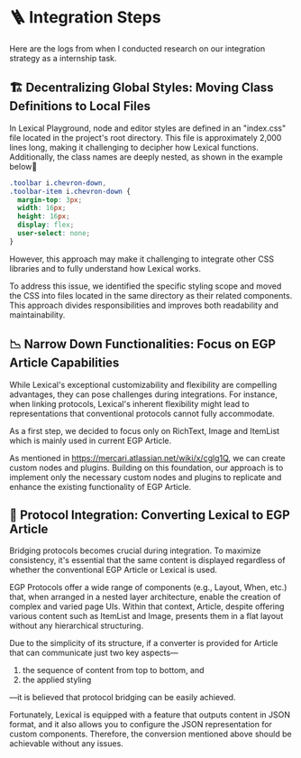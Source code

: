 # 🪜 Integration Steps

Here are the logs from when I conducted research on our integration strategy as a internship task.

## 🏗️ Decentralizing Global Styles: Moving Class Definitions to Local Files

In Lexical Playground, node and editor styles are defined in an "index.css" file located in the project's root directory. This file is approximately 2,000 lines long, making it challenging to decipher how Lexical functions. Additionally, the class names are deeply nested, as shown in the example below🤮

```css
.toolbar i.chevron-down,
.toolbar-item i.chevron-down {
  margin-top: 3px;
  width: 16px;
  height: 16px;
  display: flex;
  user-select: none;
}
```

However, this approach may make it challenging to integrate other CSS libraries and to fully understand how Lexical works.

To address this issue, we identified the specific styling scope and moved the CSS into files located in the same directory as their related components. This approach divides responsibilities and improves both readability and maintainability.

## 📉 Narrow Down Functionalities: Focus on EGP Article Capabilities

While Lexical's exceptional customizability and flexibility are compelling advantages, they can pose challenges during integrations. For instance, when linking protocols, Lexical's inherent flexibility might lead to representations that conventional protocols cannot fully accommodate.

As a first step, we decided to focus only on RichText, Image and ItemList which is mainly used in current EGP Article.

As mentioned in https://mercari.atlassian.net/wiki/x/cglg1Q, we can create custom nodes and plugins. Building on this foundation, our approach is to implement only the necessary custom nodes and plugins to replicate and enhance the existing functionality of EGP Article.

## 📝 Protocol Integration: Converting Lexical to EGP Article

Bridging protocols becomes crucial during integration. To maximize consistency, it's essential that the same content is displayed regardless of whether the conventional EGP Article or Lexical is used.

EGP Protocols offer a wide range of components (e.g., Layout, When, etc.) that, when arranged in a nested layer architecture, enable the creation of complex and varied page UIs. Within that context, Article, despite offering various content such as ItemList and Image, presents them in a flat layout without any hierarchical structuring. 

Due to the simplicity of its structure, if a converter is provided for Article that can communicate just two key aspects—

1. the sequence of content from top to bottom, and 
2. the applied styling

—it is believed that protocol bridging can be easily achieved.

Fortunately, Lexical is equipped with a feature that outputs content in JSON format, and it also allows you to configure the JSON representation for custom components. Therefore, the conversion mentioned above should be achievable without any issues.
